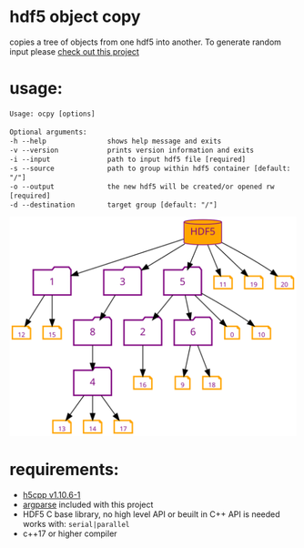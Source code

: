 # **hdf5 object copy**
copies a tree of objects from one hdf5 into another. To generate random input please [check out this project](https://github.com/steven-varga/h5rnd)


# usage:
```
Usage: ocpy [options] 

Optional arguments:
-h --help               shows help message and exits
-v --version            prints version information and exits
-i --input              path to input hdf5 file [required]
-s --source             path to group within hdf5 container [default: "/"]
-o --output             the new hdf5 will be created/or opened rw [required]
-d --destination        target group [default: "/"]
```

![example input](original.svg)

# requirements:

- [h5cpp v1.10.6-1](http://h5cpp.org)
- [argparse](https://github.com/p-ranav/argparse)  included with this project
- HDF5 C base library, no high level API or beuilt in C++ API is needed works with:  `serial|parallel`
- c++17 or higher compiler
